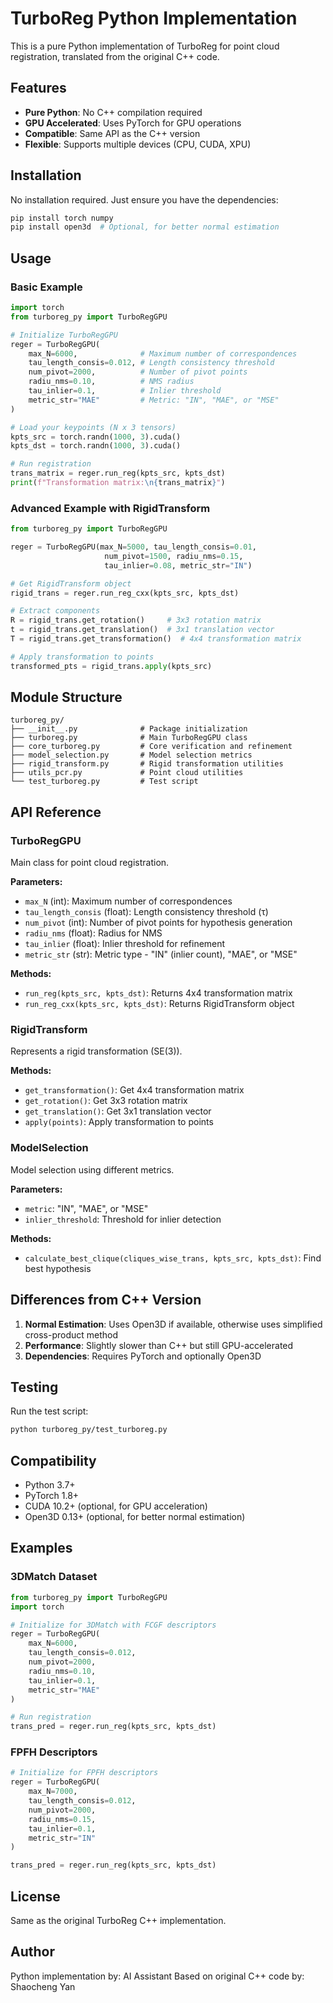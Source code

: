 # TurboReg Python Implementation

This is a pure Python implementation of TurboReg for point cloud registration, translated from the original C++ code.

## Features

- **Pure Python**: No C++ compilation required
- **GPU Accelerated**: Uses PyTorch for GPU operations
- **Compatible**: Same API as the C++ version
- **Flexible**: Supports multiple devices (CPU, CUDA, XPU)

## Installation

No installation required. Just ensure you have the dependencies:

```bash
pip install torch numpy
pip install open3d  # Optional, for better normal estimation
```

## Usage

### Basic Example

```python
import torch
from turboreg_py import TurboRegGPU

# Initialize TurboRegGPU
reger = TurboRegGPU(
    max_N=6000,              # Maximum number of correspondences
    tau_length_consis=0.012, # Length consistency threshold
    num_pivot=2000,          # Number of pivot points
    radiu_nms=0.10,          # NMS radius
    tau_inlier=0.1,          # Inlier threshold
    metric_str="MAE"         # Metric: "IN", "MAE", or "MSE"
)

# Load your keypoints (N x 3 tensors)
kpts_src = torch.randn(1000, 3).cuda()
kpts_dst = torch.randn(1000, 3).cuda()

# Run registration
trans_matrix = reger.run_reg(kpts_src, kpts_dst)
print(f"Transformation matrix:\n{trans_matrix}")
```

### Advanced Example with RigidTransform

```python
from turboreg_py import TurboRegGPU

reger = TurboRegGPU(max_N=5000, tau_length_consis=0.01, 
                     num_pivot=1500, radiu_nms=0.15, 
                     tau_inlier=0.08, metric_str="IN")

# Get RigidTransform object
rigid_trans = reger.run_reg_cxx(kpts_src, kpts_dst)

# Extract components
R = rigid_trans.get_rotation()     # 3x3 rotation matrix
t = rigid_trans.get_translation()  # 3x1 translation vector
T = rigid_trans.get_transformation()  # 4x4 transformation matrix

# Apply transformation to points
transformed_pts = rigid_trans.apply(kpts_src)
```

## Module Structure

```
turboreg_py/
├── __init__.py              # Package initialization
├── turboreg.py              # Main TurboRegGPU class
├── core_turboreg.py         # Core verification and refinement
├── model_selection.py       # Model selection metrics
├── rigid_transform.py       # Rigid transformation utilities
├── utils_pcr.py             # Point cloud utilities
└── test_turboreg.py         # Test script
```

## API Reference

### TurboRegGPU

Main class for point cloud registration.

**Parameters:**
- `max_N` (int): Maximum number of correspondences
- `tau_length_consis` (float): Length consistency threshold (τ)
- `num_pivot` (int): Number of pivot points for hypothesis generation
- `radiu_nms` (float): Radius for NMS
- `tau_inlier` (float): Inlier threshold for refinement
- `metric_str` (str): Metric type - "IN" (inlier count), "MAE", or "MSE"

**Methods:**
- `run_reg(kpts_src, kpts_dst)`: Returns 4x4 transformation matrix
- `run_reg_cxx(kpts_src, kpts_dst)`: Returns RigidTransform object

### RigidTransform

Represents a rigid transformation (SE(3)).

**Methods:**
- `get_transformation()`: Get 4x4 transformation matrix
- `get_rotation()`: Get 3x3 rotation matrix
- `get_translation()`: Get 3x1 translation vector
- `apply(points)`: Apply transformation to points

### ModelSelection

Model selection using different metrics.

**Parameters:**
- `metric`: "IN", "MAE", or "MSE"
- `inlier_threshold`: Threshold for inlier detection

**Methods:**
- `calculate_best_clique(cliques_wise_trans, kpts_src, kpts_dst)`: Find best hypothesis

## Differences from C++ Version

1. **Normal Estimation**: Uses Open3D if available, otherwise uses simplified cross-product method
2. **Performance**: Slightly slower than C++ but still GPU-accelerated
3. **Dependencies**: Requires PyTorch and optionally Open3D

## Testing

Run the test script:

```bash
python turboreg_py/test_turboreg.py
```

## Compatibility

- Python 3.7+
- PyTorch 1.8+
- CUDA 10.2+ (optional, for GPU acceleration)
- Open3D 0.13+ (optional, for better normal estimation)

## Examples

### 3DMatch Dataset

```python
from turboreg_py import TurboRegGPU
import torch

# Initialize for 3DMatch with FCGF descriptors
reger = TurboRegGPU(
    max_N=6000,
    tau_length_consis=0.012,
    num_pivot=2000,
    radiu_nms=0.10,
    tau_inlier=0.1,
    metric_str="MAE"
)

# Run registration
trans_pred = reger.run_reg(kpts_src, kpts_dst)
```

### FPFH Descriptors

```python
# Initialize for FPFH descriptors
reger = TurboRegGPU(
    max_N=7000,
    tau_length_consis=0.012,
    num_pivot=2000,
    radiu_nms=0.15,
    tau_inlier=0.1,
    metric_str="IN"
)

trans_pred = reger.run_reg(kpts_src, kpts_dst)
```

## License

Same as the original TurboReg C++ implementation.

## Author

Python implementation by: AI Assistant
Based on original C++ code by: Shaocheng Yan


